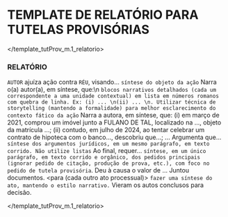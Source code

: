 # TEMPLATE DE RELATÓRIO PARA TUTELAS PROVISÓRIAS
<!-- V. 1.0.0 | 04-2025 -->

</template_tutProv_m.1_relatorio>

### RELATÓRIO

`AUTOR` ajuíza ação contra `RÉU`, visando... `síntese do objeto da ação` 
Narra o(a) autor(a), em síntese, que:\n
`blocos narrativos detalhados (cada um correspondente a uma unidade contextual) em lista em números romanos com quebra de linha. Ex: (i) ... \n(ii) ... \n. Utilizar técnica de storytelling (mantendo a formalidade) para melhor esclarecimento do contexto fático da ação`
<exemplo>
    Narra a autora, em síntese, que:
    (i) em março de 2021, comprou um imóvel junto a FULANO DE TAL, localizado na ..., objeto da matrícula ...;
    (ii) contudo, em julho de 2024, ao tentar celebrar um contrato de hipoteca com o banco..., descobriu que...;
    ...
</exemplo>
Argumenta que... `síntese dos argumentos jurídicos, em um mesmo parágrafo, em texto corrido. Não utilize listas`
Ao final, requer... `síntese, em um único parágrafo, em texto corrido e orgânico, dos pedidos principais (ignorar pedido de citação, produção de prova, etc.), com foco no pedido de tutela provisória`.
Deu à causa o valor de ...
Juntou documentos.
<para (cada outro ato processual)>
`fazer uma síntese do ato, mantendo o estilo narrativo.`
</para>
Vieram os autos conclusos para decisão.

</template_tutProv_m.1_relatorio>